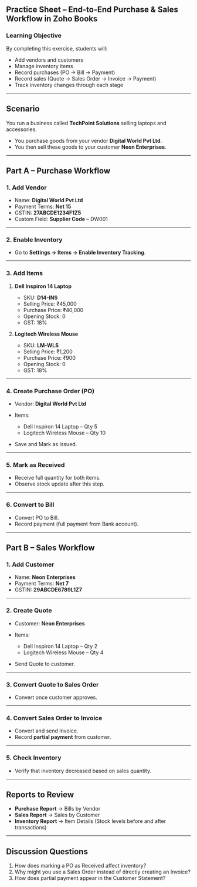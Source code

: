 ## **Practice Sheet – End-to-End Purchase & Sales Workflow in Zoho Books**

### **Learning Objective**

By completing this exercise, students will:

* Add vendors and customers
* Manage inventory items
* Record purchases (PO → Bill → Payment)
* Record sales (Quote → Sales Order → Invoice → Payment)
* Track inventory changes through each stage

---

## **Scenario**

You run a business called **TechPoint Solutions** selling laptops and accessories.

* You purchase goods from your vendor **Digital World Pvt Ltd**.
* You then sell these goods to your customer **Neon Enterprises**.

---

## **Part A – Purchase Workflow**

### **1. Add Vendor**

* Name: **Digital World Pvt Ltd**
* Payment Terms: **Net 15**
* GSTIN: **27ABCDE1234F1Z5**
* Custom Field: **Supplier Code** – DW001

---

### **2. Enable Inventory**

* Go to **Settings → Items → Enable Inventory Tracking**.

---

### **3. Add Items**

1. **Dell Inspiron 14 Laptop**

   * SKU: **D14-INS**
   * Selling Price: ₹45,000
   * Purchase Price: ₹40,000
   * Opening Stock: 0
   * GST: 18%

2. **Logitech Wireless Mouse**

   * SKU: **LM-WLS**
   * Selling Price: ₹1,200
   * Purchase Price: ₹900
   * Opening Stock: 0
   * GST: 18%

---

### **4. Create Purchase Order (PO)**

* Vendor: **Digital World Pvt Ltd**
* Items:

  * Dell Inspiron 14 Laptop – Qty 5
  * Logitech Wireless Mouse – Qty 10
* Save and Mark as Issued.

---

### **5. Mark as Received**

* Receive full quantity for both items.
* Observe stock update after this step.

---

### **6. Convert to Bill**

* Convert PO to Bill.
* Record payment (full payment from Bank account).

---

## **Part B – Sales Workflow**

### **1. Add Customer**

* Name: **Neon Enterprises**
* Payment Terms: **Net 7**
* GSTIN: **29ABCDE6789L1Z7**

---

### **2. Create Quote**

* Customer: **Neon Enterprises**
* Items:

  * Dell Inspiron 14 Laptop – Qty 2
  * Logitech Wireless Mouse – Qty 4
* Send Quote to customer.

---

### **3. Convert Quote to Sales Order**

* Convert once customer approves.

---

### **4. Convert Sales Order to Invoice**

* Convert and send Invoice.
* Record **partial payment** from customer.

---

### **5. Check Inventory**

* Verify that inventory decreased based on sales quantity.

---

## **Reports to Review**

* **Purchase Report** → Bills by Vendor
* **Sales Report** → Sales by Customer
* **Inventory Report** → Item Details (Stock levels before and after transactions)

---

## **Discussion Questions**

1. How does marking a PO as Received affect inventory?
2. Why might you use a Sales Order instead of directly creating an Invoice?
3. How does partial payment appear in the Customer Statement?